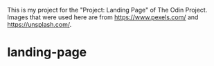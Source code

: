 This is my project for the "Project: Landing Page" of The Odin Project.
Images that were used here are from https://www.pexels.com/ and
https://unsplash.com/.
# landing-page

